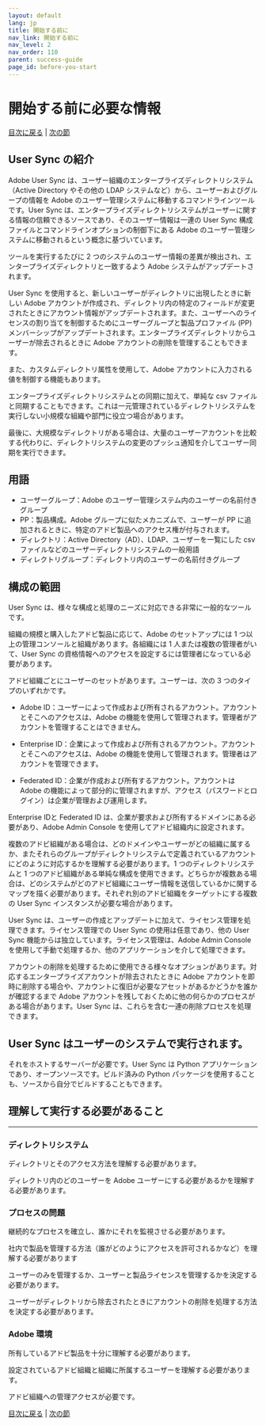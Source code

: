```yaml
---
layout: default
lang: jp
title: 開始する前に
nav_link: 開始する前に
nav_level: 2
nav_order: 110
parent: success-guide
page_id: before-you-start
---
```


# 開始する前に必要な情報

[目次に戻る](index.md) \| [次の節](layout_orgs.md)

## User Sync の紹介

Adobe User Sync は、ユーザー組織のエンタープライズディレクトリシステム（Active Directory やその他の LDAP システムなど）から、ユーザーおよびグループの情報を Adobe のユーザー管理システムに移動するコマンドラインツールです。User Sync は、エンタープライズディレクトリシステムがユーザーに関する情報の信頼できるソースであり、そのユーザー情報は一連の User Sync 構成ファイルとコマンドラインオプションの制御下にある Adobe のユーザー管理システムに移動されるという概念に基づいています。

ツールを実行するたびに 2 つのシステムのユーザー情報の差異が検出され、エンタープライズディレクトリと一致するよう Adobe システムがアップデートされます。

User Sync を使用すると、新しいユーザーがディレクトリに出現したときに新しい Adobe アカウントが作成され、ディレクトリ内の特定のフィールドが変更されたときにアカウント情報がアップデートされます。また、ユーザーへのライセンスの割り当てを制御するためにユーザーグループと製品プロファイル (PP)メンバーシップがアップデートされます。エンタープライズディレクトリからユーザーが除去されるときに Adobe アカウントの削除を管理することもできます。

また、カスタムディレクトリ属性を使用して、Adobe アカウントに入力される値を制御する機能もあります。

エンタープライズディレクトリシステムとの同期に加えて、単純な csv ファイルと同期することもできます。これは一元管理されているディレクトリシステムを実行しない小規模な組織や部門に役立つ場合があります。

最後に、大規模なディレクトリがある場合は、大量のユーザーアカウントを比較する代わりに、ディレクトリシステムの変更のプッシュ通知を介してユーザー同期を実行できます。

## 用語

- ユーザーグループ：Adobe のユーザー管理システム内のユーザーの名前付きグループ
- PP：製品構成。Adobe グループに似たメカニズムで、ユーザーが PP に追加されるときに、特定のアドビ製品へのアクセス権が付与されます。
- ディレクトリ：Active Directory（AD）、LDAP、ユーザーを一覧にした csv ファイルなどのユーザーディレクトリシステムの一般用語
- ディレクトリグループ：ディレクトリ内のユーザーの名前付きグループ

 

## 構成の範囲
User Sync は、様々な構成と処理のニーズに対応できる非常に一般的なツールです。

組織の規模と購入したアドビ製品に応じて、Adobe のセットアップには 1 つ以上の管理コンソールと組織があります。各組織には 1 人または複数の管理者がいて、User Sync の資格情報へのアクセスを設定するには管理者になっている必要があります。

アドビ組織ごとにユーザーのセットがあります。ユーザーは、次の 3 つのタイプのいずれかです。

- Adobe ID：ユーザーによって作成および所有されるアカウント。アカウントとそこへのアクセスは、Adobe の機能を使用して管理されます。管理者がアカウントを管理することはできません。

- Enterprise ID：企業によって作成および所有されるアカウント。アカウントとそこへのアクセスは、Adobe の機能を使用して管理されます。管理者はアカウントを管理できます。

- Federated ID：企業が作成および所有するアカウント。アカウントは Adobe の機能によって部分的に管理されますが、アクセス（パスワードとログイン）は企業が管理および運用します。

Enterprise IDと Federated ID は、企業が要求および所有するドメインにある必要があり、Adobe Admin Console を使用してアドビ組織内に設定されます。

複数のアドビ組織がある場合は、どのドメインやユーザーがどの組織に属するか、またそれらのグループがディレクトリシステムで定義されているアカウントにどのように対応するかを理解する必要があります。1 つのディレクトリシステムと 1 つのアドビ組織がある単純な構成を使用できます。どちらかが複数ある場合は、どのシステムがどのアドビ組織にユーザー情報を送信しているかに関するマップを描く必要があります。それぞれ別のアドビ組織をターゲットにする複数の User Sync インスタンスが必要な場合があります。

User Sync は、ユーザーの作成とアップデートに加えて、ライセンス管理を処理できます。ライセンス管理での User Sync の使用は任意であり、他の User Sync 機能からは独立しています。ライセンス管理は、Adobe Admin Console を使用して手動で処理するか、他のアプリケーションを介して処理できます。

アカウントの削除を処理するために使用できる様々なオプションがあります。対応するエンタープライズアカウントが除去されたときに Adobe アカウントを即時に削除する場合や、アカウントに復旧が必要なアセットがあるかどうかを誰かが確認するまで Adobe アカウントを残しておくために他の何らかのプロセスがある場合があります。User Sync は、これらを含む一連の削除プロセスを処理できます。


## User Sync はユーザーのシステムで実行されます。
それをホストするサーバーが必要です。User Sync は Python アプリケーションであり、オープンソースです。ビルド済みの Python パッケージを使用することも、ソースから自分でビルドすることもできます。

## 理解して実行する必要があること

----------

### ディレクトリシステム
ディレクトリとそのアクセス方法を理解する必要があります。

ディレクトリ内のどのユーザーを Adobe ユーザーにする必要があるかを理解する必要があります。

### プロセスの問題
継続的なプロセスを確立し、誰かにそれを監視させる必要があります。

社内で製品を管理する方法（誰がどのようにアクセスを許可されるかなど）を理解する必要があります

ユーザーのみを管理するか、ユーザーと製品ライセンスを管理するかを決定する必要があります。

ユーザーがディレクトリから除去されたときにアカウントの削除を処理する方法を決定する必要があります。

### Adobe 環境
所有しているアドビ製品を十分に理解する必要があります。

設定されているアドビ組織と組織に所属するユーザーを理解する必要があります。

アドビ組織への管理アクセスが必要です。

[目次に戻る](index.md) \|  [次の節](layout_orgs.md)
